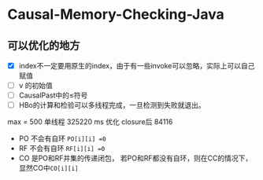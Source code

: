 # Causal-Memory-Checking-Java



## 可以优化的地方
- [x] index不一定要用原生的index，由于有一些invoke可以忽略，实际上可以自己赋值  
- [ ] v 的初始值
- [ ] CausalPast中的≤符号
- [ ] HBo的计算和检验可以多线程完成，一旦检测到失败就退出。

max = 500
单线程 325220 ms
优化 closure后 84116

- PO 不会有自环 `PO[i][i] =0`
- RF 不会有自环 `RF[i][i] =0`
- CO 是PO和RF并集的传递闭包， 若PO和RF都没有自环，则在CC的情况下，显然CO中`CO[i][i]`